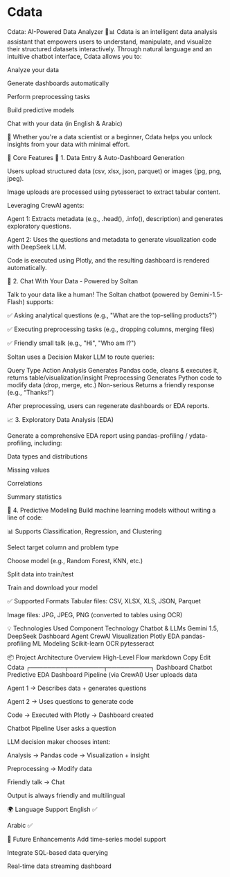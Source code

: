 # Cdata
Cdata: AI-Powered Data Analyzer 🚀📊
Cdata is an intelligent data analysis assistant that empowers users to understand, manipulate, and visualize their structured datasets interactively. Through natural language and an intuitive chatbot interface, Cdata allows you to:

Analyze your data

Generate dashboards automatically

Perform preprocessing tasks

Build predictive models

Chat with your data (in English & Arabic)

🎯 Whether you're a data scientist or a beginner, Cdata helps you unlock insights from your data with minimal effort.

🔧 Core Features
📌 1. Data Entry & Auto-Dashboard Generation
<!-- Replace with actual image path -->

Users upload structured data (csv, xlsx, json, parquet) or images (jpg, png, jpeg).

Image uploads are processed using pytesseract to extract tabular content.

Leveraging CrewAI agents:

Agent 1: Extracts metadata (e.g., .head(), .info(), description) and generates exploratory questions.

Agent 2: Uses the questions and metadata to generate visualization code with DeepSeek LLM.

Code is executed using Plotly, and the resulting dashboard is rendered automatically.

💬 2. Chat With Your Data - Powered by Soltan

Talk to your data like a human! The Soltan chatbot (powered by Gemini-1.5-Flash) supports:

✅ Asking analytical questions (e.g., "What are the top-selling products?")

✅ Executing preprocessing tasks (e.g., dropping columns, merging files)

✅ Friendly small talk (e.g., "Hi", "Who am I?")

Soltan uses a Decision Maker LLM to route queries:

Query Type	Action
Analysis	Generates Pandas code, cleans & executes it, returns table/visualization/insight
Preprocessing	Generates Python code to modify data (drop, merge, etc.)
Non-serious	Returns a friendly response (e.g., “Thanks!”)

After preprocessing, users can regenerate dashboards or EDA reports.

📈 3. Exploratory Data Analysis (EDA)

Generate a comprehensive EDA report using pandas-profiling / ydata-profiling, including:

Data types and distributions

Missing values

Correlations

Summary statistics

🤖 4. Predictive Modeling
Build machine learning models without writing a line of code:

📊 Supports Classification, Regression, and Clustering

Select target column and problem type

Choose model (e.g., Random Forest, KNN, etc.)

Split data into train/test

Train and download your model

✅ Supported Formats
Tabular files: CSV, XLSX, XLS, JSON, Parquet

Image files: JPG, JPEG, PNG (converted to tables using OCR)

💡 Technologies Used
Component	Technology
Chatbot & LLMs	Gemini 1.5, DeepSeek
Dashboard Agent	CrewAI
Visualization	Plotly
EDA	pandas-profiling
ML Modeling	Scikit-learn
OCR	pytesseract

📦 Project Architecture Overview
High-Level Flow
markdown
Copy
Edit
             Cdata
     ┌────────┬────────┬──────────┐
 Dashboard  Chatbot   Predictive   EDA
Dashboard Pipeline (via CrewAI)
User uploads data

Agent 1 → Describes data + generates questions

Agent 2 → Uses questions to generate code

Code → Executed with Plotly → Dashboard created

Chatbot Pipeline
User asks a question

LLM decision maker chooses intent:

Analysis → Pandas code → Visualization + insight

Preprocessing → Modify data

Friendly talk → Chat

Output is always friendly and multilingual

🌍 Language Support
English ✅

Arabic ✅

📁 Future Enhancements
Add time-series model support

Integrate SQL-based data querying

Real-time data streaming dashboard

